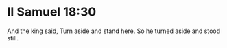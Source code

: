 # II Samuel 18:30

And the king said, Turn aside and stand here. So he turned aside and stood still.
